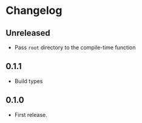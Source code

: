 # Changelog

## Unreleased

- Pass `root` directory to the compile-time function

## 0.1.1

- Build types

## 0.1.0

- First release.
